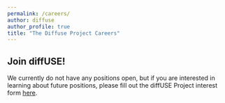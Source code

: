 ```yaml
---
permalink: /careers/
author: diffuse
author_profile: true
title: "The Diffuse Project Careers"
---
```


## Join diffUSE!

We currently do not have any positions open, but if you are interested in learning about future positions, please fill out the diffUSE Project interest form [here](https://docs.google.com/forms/d/e/1FAIpQLSeSS9g3B3QYKgTpMDiMilUvHEPof5y6S0A1aVqpD82XKzbczw/viewform). 
